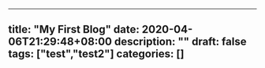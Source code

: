 
---
title: "My First Blog"
date: 2020-04-06T21:29:48+08:00
description: ""
draft: false
tags: ["test","test2"]
categories: []
---

<!--more-->
